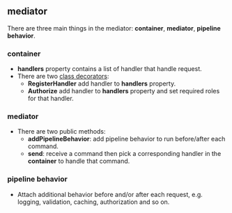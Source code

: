 ## mediator
There are three main things in the mediator: **container**, **mediator**, **pipeline behavior**.

### container
- **handlers** property contains a list of handler that handle request.
- There are two [class decorators](https://www.typescriptlang.org/docs/handbook/decorators.html#class-decorators):
  - **RegisterHandler** add handler to **handlers** property.
  - **Authorize** add handler to **handlers** property and set required roles for that handler.

### mediator
- There are two public methods:
  - **addPipelineBehavior**: add pipeline behavior to run before/after each command.
  - **send**: receive a command then pick a corresponding handler in the **container** to handle that command.

### pipeline behavior
- Attach additional behavior before and/or after each request, e.g. logging, validation, caching, authorization and so on.